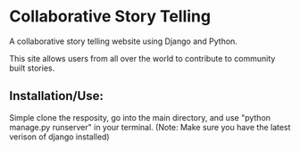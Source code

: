# Collaborative Story Telling

A collaborative story telling website using Django and Python. 

This site allows users from all over the world to contribute to community built stories.

## Installation/Use:
Simple clone the resposity, go into the main directory, and use "python manage.py runserver" in your terminal.
(Note: Make sure you have the latest verison of django installed)
